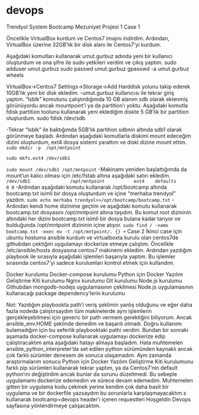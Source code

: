 # devops

Trendyol System Bootcamp Mezuniyet Projesi 1
Case 1


Öncelikle VirtualBox kurdum ve Centos7 imajını indirdim. Ardından, VirtualBox üzerine 32GB’lık bir disk alanı ile Centos7’yi kurdum.


Aşağıdaki komutları kullanarak umut.gurbuz adında yeni bir kullanıcı oluşturdum ve ona şifre ile sudo yetkileri verdim ve çıkış yaptım.
sudo adduser umut.gurbuz
sudo passwd umut.gurbuz
gpasswd -a umut.gurbuz wheels


VirtualBox→Centos7 Settings→Storage→Add Harddisk yolunu takip ederek 10GB’lık yeni bir disk ekledim.
-umut.gurbuz kullanıcısı ile tekrar giriş yaptım. “lsblk” komutunu çalıştırdığımda 10 GB alanım sdb olarak eklenmiş görünüyordu ancak mountpoint’i ya da partition’ı yoktu. Aşağıdaki komutla fdisk partition toolunu kullanarak yeni eklediğim diskte 5 GB’lık bir partition oluşturdum.
sudo fdisk /dev/sdb


-Tekrar “lsblk” ile baktığımda 5GB’lık partition sdbnin altında sdb1 olarak görünmeye başladı.
Ardından aşağıdaki komutlarla diskimi mount edeceğim dizini oluşturdum, ext4 dosya sistemi yarattım ve diski dizine mount ettim.
`sudo mkdir -p  /opt/mntpoint`

`sudo mkfs.ext4 /dev/sdb1`

`sudo mount /dev/sdb1 /opt/mntpoint`
-Makinamı yeniden başlattığımda da mount’un kalıcı olması için /etc/fstab altına aşağıdaki satırı ekledim.
`/dev/sdb1               /opt/mntpoint           ext4    defaults        0 0`
-Ardından aşağıdaki komutu kullanarak /opt/bootcamp altında bootcamp.txt isimli bir dosya oluşturdum ve içine “merhaba trendyol” yazdım.
`sudo echo merhaba trendyol>>/opt/bootcamp/bootcamp.txt`
-Ardından kendi home dizinime geçtim ve aşağıdaki komutu kullanarak bootcamp.txt dosyasını /opt/mntpoint altına taşıdım. Bu komut root dizininin altındaki her dizini bootcamp.txt isimli bir dosya bulana kadar tarıyor ve bulduğunda /opt/mntpoint dizininin içine atıyor.
`sudo find / -name bootcamp.txt -exec mv -t /opt/mntpoint/. {} +`
Case 2
İkinci case için ubuntu hostuma ansible kurdum ve virtualboxta kurulu olan centos7de githubdan çektiğim uygulamayı dockerize etmeye çalıştım. Öncelikle /etc/ansible/hosts dosyasına centos7 makinemi ekledim. Ardından yazdığım playbook ile sırasıyla aşağıdaki işlemleri başarıyla yaptım. Bu işlemler sırasında centos7’yi sadece kurulumları kontrol etmek için kullandım.

Docker kurulumu
Docker-compose kurulumu
Python için Docker Yazılım Geliştirme Kiti kurulumu
Nginx kurulumu
Git kurulumu
Node.js kurulumu
Githubdan mongodb-nodejs uygulamasının çekilmesi
Node.js uygulamasının kullanacağı package dependency’lerin kurulumu

Not: Yazdığım playbookta path’i veriş şeklimin yanlış olduğunu ve eğer daha fazla nodeda çalıştırsaydım tüm makinelerde aynı işlemlerin gerçekleşebilmesi için generic bir path vermem gerektiğini biliyorum. Ancak ansible_env.HOME şeklinde denedim ve başarılı olmadı. Doğru kullanımı bulamadığım için bu seferlik playbooktaki pathi verdim.
Bundan bir sonraki aşamada docker-compose kullanarak uygulamayı dockerize edip çalıştıracaktım ama aşağıdaki hatayı almaya başladım. Hata muhtemelen ansible_python_interpreter’da set edilen python sürümünden kaynaklı ancak çok farklı sürümler denesem de sonuca ulaşamadım. Aynı zamanda araştırmalarım sonucu Python için Docker Yazılım Geliştirme Kiti kurulumunu farklı pip sürümleri kullanarak tekrar yaptım, ya da Centos7’nin default python’ını değiştirdim ancak bunlar da sorunu düzeltmedi. Bu sebeple uygulamamı dockerize edemedim ve sürece devam edemedim.
Muhtemelen gitten bir uygulama kodu çekmek yerine kendim çok daha basit bir uygulama ve bir dockerfile yazsaydım bu sorunlarla karşılaşmayacaktım.s kullanarak bootcamp=devops header’ı içeren requestleri Hoşgeldin Devops sayfasına yönlendirmeye çalışacaktım.
